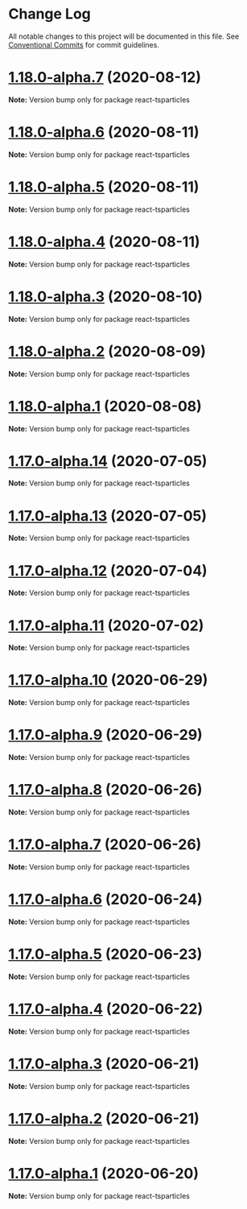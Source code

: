 # Change Log

All notable changes to this project will be documented in this file.
See [Conventional Commits](https://conventionalcommits.org) for commit guidelines.

# [1.18.0-alpha.7](https://github.com/matteobruni/tsparticles/compare/react-tsparticles@1.18.0-alpha.6...react-tsparticles@1.18.0-alpha.7) (2020-08-12)

**Note:** Version bump only for package react-tsparticles





# [1.18.0-alpha.6](https://github.com/matteobruni/tsparticles/compare/react-tsparticles@1.18.0-alpha.5...react-tsparticles@1.18.0-alpha.6) (2020-08-11)

**Note:** Version bump only for package react-tsparticles





# [1.18.0-alpha.5](https://github.com/matteobruni/tsparticles/compare/react-tsparticles@1.18.0-alpha.4...react-tsparticles@1.18.0-alpha.5) (2020-08-11)

**Note:** Version bump only for package react-tsparticles





# [1.18.0-alpha.4](https://github.com/matteobruni/tsparticles/compare/react-tsparticles@1.18.0-alpha.3...react-tsparticles@1.18.0-alpha.4) (2020-08-11)

**Note:** Version bump only for package react-tsparticles





# [1.18.0-alpha.3](https://github.com/matteobruni/tsparticles/compare/react-tsparticles@1.18.0-alpha.2...react-tsparticles@1.18.0-alpha.3) (2020-08-10)

**Note:** Version bump only for package react-tsparticles





# [1.18.0-alpha.2](https://github.com/matteobruni/tsparticles/compare/react-tsparticles@1.18.0-alpha.1...react-tsparticles@1.18.0-alpha.2) (2020-08-09)

**Note:** Version bump only for package react-tsparticles





# [1.18.0-alpha.1](https://github.com/matteobruni/tsparticles/compare/react-tsparticles@1.17.7...react-tsparticles@1.18.0-alpha.1) (2020-08-08)

**Note:** Version bump only for package react-tsparticles





# [1.17.0-alpha.14](https://github.com/matteobruni/tsparticles/compare/react-tsparticles@1.17.0-alpha.13...react-tsparticles@1.17.0-alpha.14) (2020-07-05)

**Note:** Version bump only for package react-tsparticles





# [1.17.0-alpha.13](https://github.com/matteobruni/tsparticles/compare/react-tsparticles@1.17.0-alpha.12...react-tsparticles@1.17.0-alpha.13) (2020-07-05)

**Note:** Version bump only for package react-tsparticles





# [1.17.0-alpha.12](https://github.com/matteobruni/tsparticles/compare/react-tsparticles@1.17.0-alpha.11...react-tsparticles@1.17.0-alpha.12) (2020-07-04)

**Note:** Version bump only for package react-tsparticles





# [1.17.0-alpha.11](https://github.com/matteobruni/tsparticles/compare/react-tsparticles@1.16.2...react-tsparticles@1.17.0-alpha.11) (2020-07-02)

**Note:** Version bump only for package react-tsparticles





# [1.17.0-alpha.10](https://github.com/matteobruni/tsparticles/compare/react-tsparticles@1.17.0-alpha.9...react-tsparticles@1.17.0-alpha.10) (2020-06-29)

**Note:** Version bump only for package react-tsparticles





# [1.17.0-alpha.9](https://github.com/matteobruni/tsparticles/compare/react-tsparticles@1.17.0-alpha.8...react-tsparticles@1.17.0-alpha.9) (2020-06-29)

**Note:** Version bump only for package react-tsparticles





# [1.17.0-alpha.8](https://github.com/matteobruni/tsparticles/compare/react-tsparticles@1.17.0-alpha.7...react-tsparticles@1.17.0-alpha.8) (2020-06-26)

**Note:** Version bump only for package react-tsparticles





# [1.17.0-alpha.7](https://github.com/matteobruni/tsparticles/compare/react-tsparticles@1.17.0-alpha.6...react-tsparticles@1.17.0-alpha.7) (2020-06-26)

**Note:** Version bump only for package react-tsparticles





# [1.17.0-alpha.6](https://github.com/matteobruni/tsparticles/compare/react-tsparticles@1.17.0-alpha.5...react-tsparticles@1.17.0-alpha.6) (2020-06-24)

**Note:** Version bump only for package react-tsparticles





# [1.17.0-alpha.5](https://github.com/matteobruni/tsparticles/compare/react-tsparticles@1.16.1...react-tsparticles@1.17.0-alpha.5) (2020-06-23)

**Note:** Version bump only for package react-tsparticles





# [1.17.0-alpha.4](https://github.com/matteobruni/tsparticles/compare/react-tsparticles@1.16.0...react-tsparticles@1.17.0-alpha.4) (2020-06-22)

**Note:** Version bump only for package react-tsparticles





# [1.17.0-alpha.3](https://github.com/matteobruni/tsparticles/compare/react-tsparticles@1.16.0...react-tsparticles@1.17.0-alpha.3) (2020-06-21)

**Note:** Version bump only for package react-tsparticles





# [1.17.0-alpha.2](https://github.com/matteobruni/tsparticles/compare/react-tsparticles@1.16.0...react-tsparticles@1.17.0-alpha.2) (2020-06-21)

**Note:** Version bump only for package react-tsparticles





# [1.17.0-alpha.1](https://github.com/matteobruni/tsparticles/compare/react-tsparticles@1.16.0...react-tsparticles@1.17.0-alpha.1) (2020-06-20)

**Note:** Version bump only for package react-tsparticles
